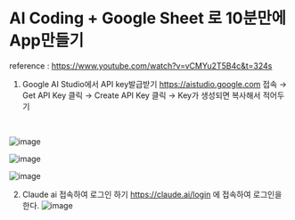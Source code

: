 # AI Coding + Google Sheet 로 10분만에 App만들기
reference : https://www.youtube.com/watch?v=vCMYu2T5B4c&t=324s
<br>
1. Google AI Studio에서 API key발급받기
 https://aistudio.google.com 접속 → Get API Key 클릭 → Create API Key 클릭 → Key가 생성되면 복사해서 적어두기
<br>

![image](https://github.com/user-attachments/assets/3c4ff68b-90d2-48c3-8fe2-ce30e06e0edb)
<br>

![image](https://github.com/user-attachments/assets/ac3a0ecd-95ee-406f-b929-3b26c0ef7f8e)
<br>

![image](https://github.com/user-attachments/assets/22e27195-3d40-4fd6-b901-bd550caa2dda)
<br>

2. Claude ai 접속하여 로그인 하기
https://claude.ai/login  에 접속하여 로그인을 한다.
![image](https://github.com/user-attachments/assets/9c3b8300-735a-4c75-b14e-03a44dbb60b9)
<br>

